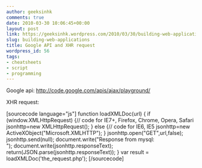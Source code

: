 ```yaml
---
author: geeksinhk
comments: true
date: 2010-03-30 10:06:45+00:00
layout: post
link: https://geeksinhk.wordpress.com/2010/03/30/building-web-applications/
slug: building-web-applications
title: Google API and XHR request
wordpress_id: 56
tags:
- cheatsheets
- script
- programming
---
```


Google api:
http://code.google.com/apis/ajax/playground/

XHR request:

[sourcecode language="js"]
function loadXMLDoc(url)
{
        if (window.XMLHttpRequest)
        {// code for IE7+, Firefox, Chrome, Opera, Safari
                jsonhttp=new XMLHttpRequest();
        }
        else
        {// code for IE6, IE5
                jsonhttp=new ActiveXObject("Microsoft.XMLHTTP");
        }
        jsonhttp.open("GET",url,false);
        jsonhttp.send(null);
        document.write("Response from mysql:</br>");
        document.write(jsonhttp.responseText);
        return(JSON.parse(jsonhttp.responseText));
}
var result = loadXMLDoc('the_request.php');
[/sourcecode]
